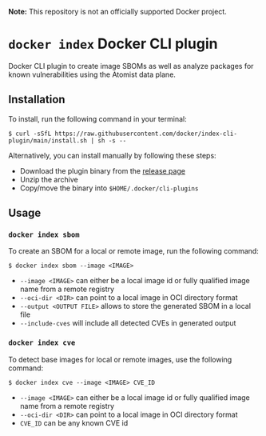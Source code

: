 **Note:** This repository is not an officially supported Docker project.

# `docker index` Docker CLI plugin

Docker CLI plugin to create image SBOMs as well as analyze packages for known vulnerabilities 
using the Atomist data plane.

## Installation

To install, run the following command in your terminal:

```shell
$ curl -sSfL https://raw.githubusercontent.com/docker/index-cli-plugin/main/install.sh | sh -s --
```

Alternatively, you can install manually by following these steps:

* Download the plugin binary from the [release page](https://github.com/docker/index-cli-plugin/releases/latest)
* Unzip the archive
* Copy/move the binary into `$HOME/.docker/cli-plugins`

## Usage

### `docker index sbom`

To create an SBOM for a local or remote image, run the following command:

```shell
$ docker index sbom --image <IMAGE> 
```

* `--image <IMAGE>` can either be a local image id or fully qualified image name from a remote registry
* `--oci-dir <DIR>` can point to a local image in OCI directory format
* `--output <OUTPUT FILE>` allows to store the generated SBOM in a local file
* `--include-cves` will include all detected CVEs in generated output

### `docker index cve`

To detect base images for local or remote images, use the following command:

```shell
$ docker index cve --image <IMAGE> CVE_ID 
```

* `--image <IMAGE>` can either be a local image id or fully qualified image name from a remote registry
* `--oci-dir <DIR>` can point to a local image in OCI directory format
* `CVE_ID` can be any known CVE id
